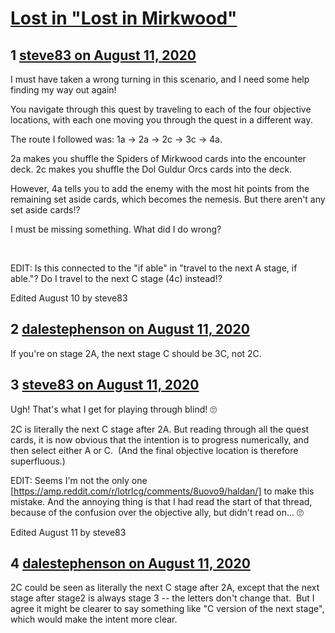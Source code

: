 # [Lost in &quot;Lost in Mirkwood&quot;](https://community.fantasyflightgames.com/topic/310406-lost-in-lost-in-mirkwood/)

## 1 [steve83 on August 11, 2020](https://community.fantasyflightgames.com/topic/310406-lost-in-lost-in-mirkwood/?do=findComment&comment=3972735)

I must have taken a wrong turning in this scenario, and I need some help finding my way out again!


You navigate through this quest by traveling to each of the four objective locations, with each one moving you through the quest in a different way.

The route I followed was: 1a -> 2a -> 2c -> 3c -> 4a.

2a makes you shuffle the Spiders of Mirkwood cards into the encounter deck. 2c makes you shuffle the Dol Guldur Orcs cards into the deck.

However, 4a tells you to add the enemy with the most hit points from the remaining set aside cards, which becomes the nemesis. But there aren't any set aside cards!?

I must be missing something. What did I do wrong?

 

EDIT: Is this connected to the "if able" in "travel to the next A stage, if able."? Do I travel to the next C stage (4c) instead!?

Edited August 10 by steve83

## 2 [dalestephenson on August 11, 2020](https://community.fantasyflightgames.com/topic/310406-lost-in-lost-in-mirkwood/?do=findComment&comment=3972771)

If you're on stage 2A, the next stage C should be 3C, not 2C.

## 3 [steve83 on August 11, 2020](https://community.fantasyflightgames.com/topic/310406-lost-in-lost-in-mirkwood/?do=findComment&comment=3972882)

Ugh! That's what I get for playing through blind! 🙄

2C is literally the next C stage after 2A. But reading through all the quest cards, it is now obvious that the intention is to progress numerically, and then select either A or C.  (And the final objective location is therefore superfluous.)

EDIT: Seems I'm not the only one [https://amp.reddit.com/r/lotrlcg/comments/8uovo9/haldan/] to make this mistake. And the annoying thing is that I had read the start of that thread, because of the confusion over the objective ally, but didn't read on... 🙄

Edited August 11 by steve83

## 4 [dalestephenson on August 11, 2020](https://community.fantasyflightgames.com/topic/310406-lost-in-lost-in-mirkwood/?do=findComment&comment=3972928)

2C could be seen as literally the next C stage after 2A, except that the next stage after stage2 is always stage 3 -- the letters don't change that.  But I agree it might be clearer to say something like "C version of the next stage", which would make the intent more clear.

